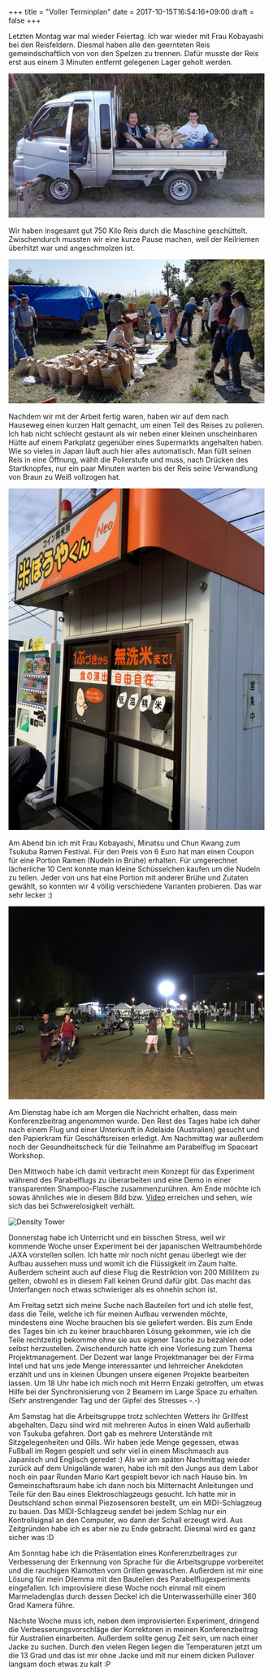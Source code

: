 +++
title = "Voller Terminplan"
date = 2017-10-15T16:54:16+09:00
draft = false
+++

Letzten Montag war mal wieder Feiertag. Ich war wieder mit Frau Kobayashi bei
den Reisfeldern. Diesmal haben alle den geernteten Reis gemeindschaftlich von
von den Spelzen zu trennen. Dafür musste der Reis erst aus einem 3 Minuten
entfernt gelegenen Lager geholt werden.

![Reisspelzen](/img/2017_10_15/pickup.jpg)

Wir haben insgesamt gut 750 Kilo Reis durch die Maschine geschüttelt.
Zwischendurch mussten wir eine kurze Pause machen, weil der Keilriemen überhitzt
war und angeschmolzen ist.

![Reisspelzen](/img/2017_10_15/work.jpg)

Nachdem wir mit der Arbeit fertig waren, haben wir auf dem nach Hauseweg einen
kurzen Halt gemacht, um einen Teil des Reises zu polieren. Ich hab nicht
schlecht gestaunt als wir neben einer kleinen unscheinbaren Hütte auf einem
Parkplatz gegenüber eines Supermarkts angehalten haben. Wie so vieles in Japan
läuft auch hier alles automatisch. Man füllt seinen Reis in eine Öffnung, wählt
die Polierstufe und muss, nach Drücken des Startknopfes, nur ein paar Minuten
warten bis der Reis seine Verwandlung von Braun zu Weiß vollzogen hat.

![Reis polieren](/img/2017_10_15/polish.jpg)

Am Abend bin ich mit Frau Kobayashi, Minatsu und Chun Kwang zum Tsukuba Ramen
Festival. Für den Preis von 6 Euro hat man einen Coupon für eine Portion Ramen
(Nudeln in Brühe) erhalten. Für umgerechnet lächerliche 10 Cent konnte man
kleine Schüsselchen kaufen um die Nudeln zu teilen. Jeder von uns hat eine
Portion mit anderer Brühe und Zutaten gewählt, so konnten wir 4 völlig
verschiedene Varianten probieren. Das war sehr lecker :)

![Ramenfest](/img/2017_10_15/ramenfest.jpg)

Am Dienstag habe ich am Morgen die Nachricht erhalten, dass mein
Konferenzbeitrag angenommen wurde. Den Rest des Tages habe ich daher nach einem
Flug und einer Unterkunft in Adelaide (Australien) gesucht und den Papierkram
für Geschäftsreisen erledigt. Am Nachmittag war außerdem noch der
Gesundheitscheck für die Teilnahme am Parabelflug im Spaceart Workshop.

Den Mittwoch habe ich damit verbracht mein Konzept für das Experiment während
des Parabelflugs zu überarbeiten und eine Demo in einer transparenten
Shampoo-Flasche zusammenzurühren. Am Ende möchte ich sowas ähnliches wie in
diesem Bild bzw. [Video] erreichen und sehen, wie sich das bei Schwerelosigkeit
verhält.

![Density Tower](https://i.ytimg.com/vi/-CDkJuo_LYs/maxresdefault.jpg)

Donnerstag habe ich Unterricht und ein bisschen Stress, weil wir kommende Woche
unser Experiment bei der japanischen Weltraumbehörde JAXA vorstellen sollen. Ich
hatte mir noch nicht genau überlegt wie der Aufbau aussehen muss und womit ich
die Flüssigkeit im Zaum halte. Außerdem scheint auch auf diese Flug die
Restriktion von 200 Millilitern zu gelten, obwohl es in diesem Fall keinen Grund
dafür gibt. Das macht das Unterfangen noch etwas schwieriger als es ohnehin
schon ist.

Am Freitag setzt sich meine Suche nach Bauteilen fort und ich stelle fest, dass
die Teile, welche ich für meinen Aufbau verwenden möchte, mindestens eine Woche
brauchen bis sie geliefert werden. Bis zum Ende des Tages bin ich zu keiner
brauchbaren Lösung gekommen, wie ich die Teile rechtzeitig bekomme ohne sie
aus eigener Tasche zu bezahlen oder selbst herzustellen. Zwischendurch hatte ich
eine Vorlesung zum Thema Projektmanagement. Der Dozent war lange Projektmanager
bei der Firma Intel und hat uns jede Menge interessanter und lehrreicher
Anekdoten erzählt und uns in kleinen Übungen unsere eigenen Projekte bearbeiten
lassen. Um 18 Uhr habe ich mich noch mit Herrn Enzaki getroffen, um etwas Hilfe
bei der Synchronisierung von 2 Beamern im Large Space zu erhalten. (Sehr
anstrengender Tag und der Gipfel des Stresses -.-)

Am Samstag hat die Arbeitsgruppe trotz schlechten Wetters ihr Grillfest
abgehalten. Dazu sind wird mit mehreren Autos in einen Wald außerhalb von
Tsukuba gefahren. Dort gab es mehrere Unterstände mit Sitzgelegenheiten und
Gills. Wir haben jede Menge gegessen, etwas Fußball im Regen gespielt und sehr
viel in einem Mischmasch aus Japanisch und Englisch geredet :) Als wir am späten
Nachmittag wieder zurück auf dem Unigelände waren, habe ich mit den Jungs aus
dem Labor noch ein paar Runden Mario Kart gespielt bevor ich nach Hause bin.
Im Gemeinschaftsraum habe ich dann noch bis Mitternacht Anleitungen und Teile
für den Bau eines Elektroschlagzeugs gesucht. Ich hatte mir in Deutschland schon
einmal Piezosensoren bestellt, um ein MIDI-Schlagzeug zu bauen. Das
MIDI-Schlagzeug sendet bei jedem Schlag nur ein Kontrollsignal an den Computer,
wo dann der Schall erzeugt wird. Aus Zeitgründen habe ich es aber nie zu Ende
gebracht. Diesmal wird es ganz sicher was :D

Am Sonntag habe ich die Präsentation eines Konferenzbeitrages zur Verbesserung
der Erkennung von Sprache für die Arbeitsgruppe vorbereitet und die rauchigen
Klamotten vom Grillen gewaschen. Außerdem ist mir eine Lösung für mein Dilemma
mit den Bauteilen des Parabelflugexperiments eingefallen. Ich improvisiere diese
Woche noch einmal mit einem Marmeladenglas durch dessen Deckel ich die
Unterwasserhülle einer 360 Grad Kamera führe.

Nächste Woche muss ich, neben dem improvisierten Experiment, dringend die
Verbesserungsvorschläge der Korrektoren in meinen Konferenzbeitrag für
Australien einarbeiten. Außerdem sollte genug Zeit sein, um nach einer Jacke zu
suchen. Durch den vielen Regen liegen die Temperaturen jetzt um die 13 Grad und
das ist mir ohne Jacke und mit nur einem dicken Pullover langsam doch etwas zu
kalt :P

[Video]: https://www.youtube.com/watch?v=-CDkJuo_LYs
